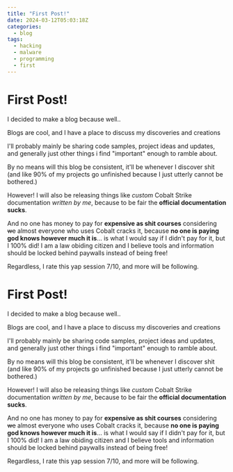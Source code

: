 ```yaml
---
title: "First Post!"
date: 2024-03-12T05:03:18Z
categories:
  - blog
tags:
  - hacking
  - malware
  - programming
  - first
---
```

# First Post!

I decided to make a blog because well..

Blogs are cool, and I have a place to discuss my discoveries and creations

I'll probably mainly be sharing code samples, project ideas and updates, and generally just other things i find "important" enough to ramble about.

By no means will this blog be consistent, it'll be whenever I discover shit (and like 90% of my projects go unfinished because I just utterly cannot be bothered.)

However! I will also be releasing things like *custom* Cobalt Strike documentation *written by me*, because to be fair the **official documentation sucks**.

And no one has money to pay for **expensive as shit courses** considering ~~we~~ almost everyone who uses Cobalt cracks it, because **no one is paying god knows however much it is**... is what I would say if I didn't pay for it, but I 100% did! I am a law obiding citizen and I believe tools and information should be locked behind paywalls instead of being free!


Regardless, I rate this yap session 7/10, and more will be following.

# First Post!

I decided to make a blog because well..

Blogs are cool, and I have a place to discuss my discoveries and creations

I'll probably mainly be sharing code samples, project ideas and updates, and generally just other things i find "important" enough to ramble about.

By no means will this blog be consistent, it'll be whenever I discover shit (and like 90% of my projects go unfinished because I just utterly cannot be bothered.)

However! I will also be releasing things like *custom* Cobalt Strike documentation *written by me*, because to be fair the **official documentation sucks**.

And no one has money to pay for **expensive as shit courses** considering ~~we~~ almost everyone who uses Cobalt cracks it, because **no one is paying god knows however much it is**... is what I would say if I didn't pay for it, but I 100% did! I am a law obiding citizen and I believe tools and information should be locked behind paywalls instead of being free!


Regardless, I rate this yap session 7/10, and more will be following.
